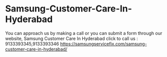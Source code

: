 # Samsung-Customer-Care-In-Hyderabad
You can approach us by making a call or you can submit a form through our website, Samsung Customer Care In Hyderabad  click to call us : 9133393345,9133393346  https://samsungservicefix.com/samsung-customer-care-in-hyderabad/
